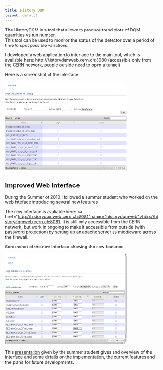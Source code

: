 ```yaml
---
title: History DQM
layout: default
---
```


The HistoryDQM is a tool that allows to produce trend plots of DQM quantities vs run number. <br>
This tool can be used to monitor the status of the detector over a period of time to spot possible variations.

I developed a web application to interface to the main tool, which is available here:
<a href="http://historydqmweb.cern.ch:8080" name="historydqmweb">http://historydqmweb.cern.ch:8080</a>
(accessible only from the CERN network, people outside need to open a tunnel)

Here is a screenshot of the interface:

<a href="images/HDQM/WebInterface.png"><img src="images/HDQM/WebInterface.png" width="400" height="300" /></a>

<h2>Improved Web Interface</h2>

During the Summer of 2010 I followed a summer student who worked on the web inteface introducing several new
features.

The new interface is avaliable here:
<a href="http://historydqmweb.cern.ch:8081"name="historydqmweb">http://historydqmweb.cern.ch:8081</a>.
It is still only accessible from the CERN network, but work in ongoing to make it accessible from
outside (with password protection) by setting up an apache server as middleware across the firewall.

Screenshot of the new interface showing the new features:

<a href="images/HDQM/NewWebInterface.png"><img src="images/HDQM/NewWebInterface.png" width="400" height="300" /></a>

This <a href="http://indico.cern.ch/getFile.py/access?contribId=3&sessionId=3&resId=1&materialId=slides&confId=82611">presentation</a> given by the summer student gives and overview of the interface and some details on the
implementation, the current features and the plans for future developments.
